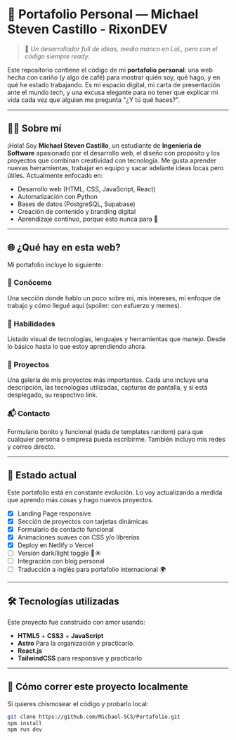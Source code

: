 # 🚀 Portafolio Personal — Michael Steven Castillo - RixonDEV

> 🎯 *Un desarrollador full de ideas, medio manco en LoL, pero con el código siempre ready.*

Este repositorio contiene el código de mi **portafolio personal**: una web hecha con cariño (y algo de café) para mostrar quién soy, qué hago, y en qué he estado trabajando. Es mi espacio digital, mi carta de presentación ante el mundo tech, y una excusa elegante para no tener que explicar mi vida cada vez que alguien me pregunta "¿Y tú qué haces?".

---

## 👨‍💻 Sobre mí

¡Hola! Soy **Michael Steven Castillo**, un estudiante de **Ingeniería de Software** apasionado por el desarrollo web, el diseño con propósito y los proyectos que combinan creatividad con tecnología. Me gusta aprender nuevas herramientas, trabajar en equipo y 
sacar adelante ideas locas pero útiles. Actualmente enfocado en:

- Desarrollo web (HTML, CSS, JavaScript, React)
- Automatización con Python
- Bases de datos (PostgreSQL, Supabase)
- Creación de contenido y branding digital
- Aprendizaje continuo, porque esto nunca para 🧠

---

## 🌐 ¿Qué hay en esta web?

Mi portafolio incluye lo siguiente:

### 🧠 Conóceme
Una sección donde hablo un poco sobre mí, mis intereses, mi enfoque de trabajo y cómo llegué aquí (spoiler: con esfuerzo y memes).

### 🧰 Habilidades
Listado visual de tecnologías, lenguajes y herramientas que manejo. Desde lo básico hasta lo que estoy aprendiendo ahora.

### 📂 Proyectos
Una galería de mis proyectos más importantes. Cada uno incluye una descripción, las tecnologías utilizadas, capturas de pantalla, y si está desplegado, su respectivo link.

### 📬 Contacto
Formulario bonito y funcional (nada de templates random) para que cualquier persona o empresa pueda escribirme. También incluyo mis redes y correo directo.

---

## 🚧 Estado actual

Este portafolio está en constante evolución. Lo voy actualizando a medida que aprendo más cosas y hago nuevos proyectos.

- [x] Landing Page responsive  
- [x] Sección de proyectos con tarjetas dinámicas  
- [x] Formulario de contacto funcional  
- [x] Animaciones suaves con CSS y/o librerías  
- [x] Deploy en Netlify o Vercel  
- [ ] Versión dark/light toggle 🌙☀️  
- [ ] Integración con blog personal  
- [ ] Traducción a inglés para portafolio internacional 🌍

---

## 🛠️ Tecnologías utilizadas

Este proyecto fue construido con amor usando:

- **HTML5** + **CSS3** + **JavaScript**
- **Astro** Para la organización y practicarlo.
- **React.js**
- **TailwindCSS** para responsive y practicarlo

---

## 📎 Cómo correr este proyecto localmente

Si quieres chismosear el código y probarlo local:

```bash
git clone https://github.com/Michael-SCS/Portafolio.git
npm install
npm run dev
